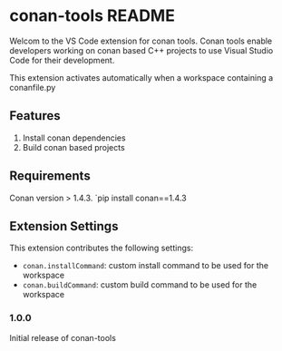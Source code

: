 # conan-tools README

Welcom to the VS Code extension for conan tools. Conan tools enable developers working on conan based C++ projects to use Visual Studio Code for their development.

This extension activates automatically when a workspace containing a conanfile.py

## Features

1. Install conan dependencies
2. Build conan based projects

## Requirements

Conan version > 1.4.3. `pip install conan==1.4.3

## Extension Settings

This extension contributes the following settings:

* `conan.installCommand`: custom install command to be used for the workspace
* `conan.buildCommand`: custom build command to be used for the workspace


### 1.0.0

Initial release of conan-tools
